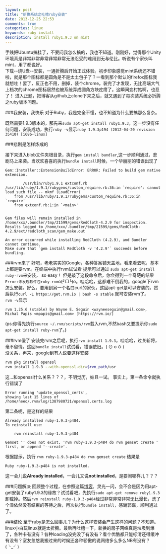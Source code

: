 ```yaml
---
layout: post
title: "新换系统之吐槽ruby安装"
date: 2013-12-25 22:53
comments: true
categories: linux
keywords: ruby install
description: install ruby1.9.3 on mint
---
```


手贱把Ubuntu搞挂了，不要问我怎么搞的，我也不知道。刚刚好，觉得那个Unity环境真是非常非常非常非常非常无法忍受的难用到无与伦比。听说有个家伙叫mint，用了都说好。  
下载--烧U盘--安装，一通折腾后开始正式体验。初步印象感觉mint系统还不错啦，就是那个图标都是圆角是不是太土包子了？一看到那个默认的firefox图标我就想吐！罢了，反正也不用，删掉，装个chrome。装完了才发现，无比高端大气上档次的chrome图标居然也被系统弄成圆角方块疙瘩了。这瞬间变村姑啊，也忍了！
进入正题，把博客从github上clone下来之后，就又遇到了每次装系统必折腾之ruby版本问题。
<!--more-->

###我安装，我快乐
对于Ruby，我是完全不懂，也不知道为什么要搞那么复杂。

既然需要1.9.3版本的，那先来`sudo apt-get install ruby1.9.3`，这一步没有任何问题，安装成功，执行`ruby -v`显示`ruby 1.9.3p194 (2012-04-20 revision 35410) [i686-linux]`

###悲剧是怎样炼成的

接下来进入blob文件夹根目录，执行`gem install bundler`,这一步顺利通过，悲剧马上来袭。当欢欢喜喜的执行`bundle install`时候，一个华丽丽的错误出现了  

	Gem::Installer::ExtensionBuildError: ERROR: Failed to build gem native extension.

	        /usr/bin/ruby1.9.1 extconf.rb 
	/usr/lib/ruby/1.9.1/rubygems/custom_require.rb:36:in `require': cannot load such file -- mkmf (LoadError)
		from /usr/lib/ruby/1.9.1/rubygems/custom_require.rb:36:in `require'
		from extconf.rb:1:in `<main>'


	Gem files will remain installed in /home/xxx/.bundler/tmp/21599/gems/RedCloth-4.2.9 for inspection.
	Results logged to /home/xxx/.bundler/tmp/21599/gems/RedCloth-4.2.9/ext/redcloth_scan/gem_make.out

	An error occurred while installing RedCloth (4.2.9), and Bundler cannot continue.
	Make sure that `gem install RedCloth -v '4.2.9'` succeeds before bundling.

###rvm来了
好吧，老老实实的Google，各种答案铺天盖地，看来看去呢，基本上都是要rvm。在终端中执行rvm试试看
提示可以通过 `sudo apt-get install ruby-rvm`来安装， so easy！ 但是敲了这段命令后，你会得到一个奇葩的结果`Error:未发现软件包ruby-rvm`o(╯□╰)o。哇哈哈，这都难不倒我的，google下rvm怎么安装。好么，要用到另一个名曰curl的家伙，这回apt-get是可以安装的。然后执行`curl -L https://get.rvm.io | bash -s stable` 就可安装rvm了。  
`rvm -v`显示

	rvm 1.25.6 (stable) by Wayne E. Seguin <wayneeseguin@gmail.com>, Michal Papis <mpapis@gmail.com> [https://rvm.io/]

(ps:你得先执行`source ~/.rvm/scripts/rvm`载入rvm,不然bash又要提示你`sudo apt-get install ruby-rvm`了。)

###rvm傻了
安装完rvm之后呢，执行`rvm install 1.9.3`，哇哈哈，过关斩将，毫不留情。这回`bundle install`试试看，错误依旧。( ⊙ o ⊙ )  
没关系，再来，google到有人说要这样安装
```bash sample code
rvm pkg install openssl
rvm install 1.9.3 --with-openssl-dir=$rvm_path/usr
```
这...和openssl什么关系？？？，不明觉历，姑且一试。
事实上，第一条命令就执行错误了

	Error running 'update_openssl_certs',
	showing last 15 lines of /home/neeo/.rvm/log/1387980721/openssl.certs.log

第二条呢，是这样的结果

	Already installed ruby-1.9.3-p484.
	To reinstall use:

	    rvm reinstall ruby-1.9.3-p484

	Gemset '' does not exist, 'rvm ruby-1.9.3-p484 do rvm gemset create ' first, or append '--create'.

根据提示，执行 `rvm ruby-1.9.3-p484 do rvm gemset create`
结果是

	Ruby ruby-1.9.3-p484 is not installed.

这一会儿说**Already installed**，一会儿又说**not installed**，是要闹哪样儿？？？

###问题解决
回顾整个过程，在参照这篇[博客](http://ruby-china.org/wiki/install_ruby_guide)，灵光一闪，会不会是因为用apt-get安装了ruby1.9.3的缘故？试试看吧，先执行`sudo apt-get remove ruby1.9.3`卸载掉。然后`rvm reinstall ruby-1.9.3-p484`经过非常非常非常无比漫长，洗了个澡依然没有结束的等待之后，再次执行`bundle install`，感谢郭嘉，顺利通过了。

###结论
至于ruby是怎么回事儿？为什么这样安装会产生这样的问题？不知道。linux小白玩linux就是太折腾。最后再吐槽一下，新换的房子网络真是垃圾到爆了，各种卡有没有？各种loading没完没了有没有？看个优酷都只能标清还得缓冲有没有？室友忽悠我搬过来的时候还各种骄傲的说网络多么多么NB有没有？(╰_╯)
